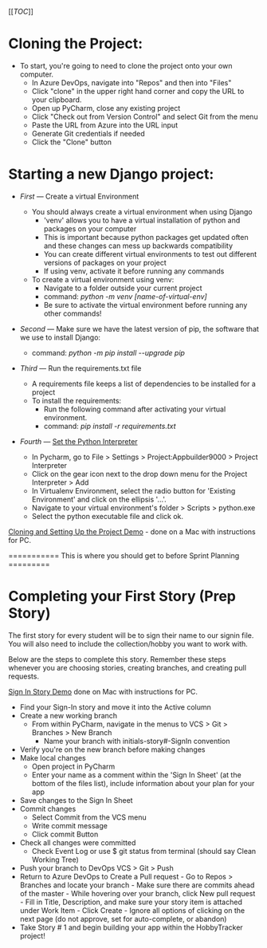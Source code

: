 [[_TOC_]]

# Cloning the Project:
- To start, you're going to need to clone the project onto your own computer.
    - In Azure DevOps, navigate into "Repos" and then into "Files"
    - Click "clone" in the upper right hand corner and copy the URL to your clipboard.
    - Open up PyCharm, close any existing project
    - Click "Check out from Version Control" and select Git from the menu
    - Paste the URL from Azure into the URL input
    - Generate Git credentials if needed
    - Click the "Clone" button


# Starting a new Django project:

- _First_ — Create a virtual Environment
  - You should always create a virtual environment when using Django
    - 'venv' allows you to have a virtual installation of python and packages on your computer
     - This is important because python packages get updated often and these changes can mess up backwards compatibility
      - You can create different virtual environments to test out different versions of packages on your project
    - If using venv, activate it before running any commands
  - To create a virtual environment using venv:
    - Navigate to a folder outside your current project
    - command: _python -m venv [name-of-virtual-env]_
    - Be sure to activate the virtual environment before running any other commands!

- _Second_ — Make sure we have the latest version of pip, the software that we use to install Django:
    - command: _python -m pip install --upgrade pip_
- _Third_ — Run the requirements.txt file
    - A requirements file keeps a list of dependencies to be installed for a project
    - To install the requirements:
      - Run the following command after activating your virtual environment.
      - command: _pip install -r requirements.txt_
- _Fourth_ — [Set the Python Interpreter ](https://docs.google.com/document/d/1V_Tq9yoVGBVbyjLB3dn6FNG-ThEMO-l8MXtRNWWVqJs/edit)
     - In Pycharm, go to File > Settings > Project:Appbuilder9000 > Project Interpreter
  - Click on the gear icon next to the drop down menu for the Project Interpreter > Add
  - In Virtualenv Environment, select the radio button for 'Existing Environment' and click on the ellipsis '...'.
  - Navigate to your virtual environment's folder > Scripts > python.exe
  - Select the python executable file and click ok. 


[Cloning and Setting Up the Project Demo](https://drive.google.com/file/d/1O7kLTby5iLOo9tAdMX0-SPLtfl1_OPqf/view?usp=sharing) - done on a Mac with instructions for PC.

=========== This is where you should get to before Sprint Planning =========
# Completing your First Story (Prep Story)

The first story for every student will be to sign their name to our signin file. You will also need to include the collection/hobby you want to work with.

Below are the steps to complete this story. Remember these steps whenever you are choosing stories, creating branches, and creating pull requests.

[Sign In Story Demo](https://drive.google.com/file/d/1jtjKTZNbLiFrVS9bwg6WFI3ws3_4BXqa/view?usp=sharing) done on Mac with instructions for PC.

- Find your Sign-In story and move it into the Active column
- Create a new working branch 
    - From within PyCharm, navigate in the menus to VCS > Git > Branches > New Branch
        - Name your branch with initials-story#-SignIn convention
- Verify you're on the new branch before making changes
- Make local changes
    - Open project in PyCharm
    - Enter your name as a comment within the 'Sign In Sheet' (at the bottom of the files list), include information about your plan for your app
- Save changes to the Sign In Sheet
- Commit changes
    - Select Commit from the VCS menu
    - Write commit message
    - Click commit Button 
- Check all changes were committed
    - Check Event Log or use $ git status from terminal (should say Clean Working Tree)
- Push your branch to DevOps VCS > Git > Push
- Return to Azure DevOps to Create a Pull request
        - Go to Repos > Branches and locate your branch
        - Make sure there are commits ahead of the master
        - While hovering over your branch, click New pull request
        - Fill in Title, Description, and make sure your story item is attached under Work Item
        - Click Create
        - Ignore all options of clicking on the next page (do not approve, set for auto-complete, or abandon)
- Take Story # 1 and begin building your app within the HobbyTracker project!





